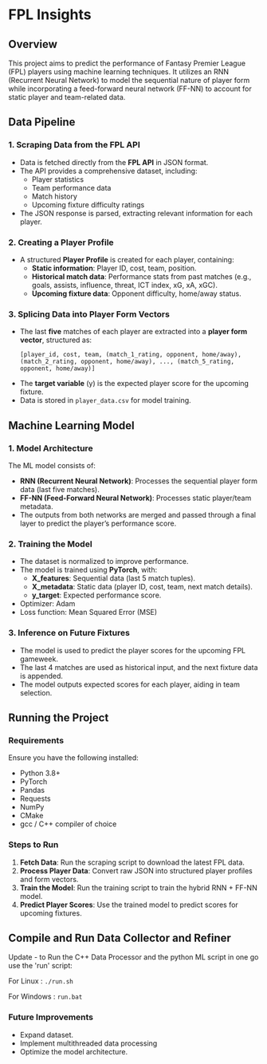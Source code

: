 
# FPL Insights

## Overview
This project aims to predict the performance of Fantasy Premier League (FPL) players using machine learning techniques. It utilizes an RNN (Recurrent Neural Network) to model the sequential nature of player form while incorporating a feed-forward neural network (FF-NN) to account for static player and team-related data.

## Data Pipeline
### 1. Scraping Data from the FPL API
- Data is fetched directly from the **FPL API** in JSON format.
- The API provides a comprehensive dataset, including:
  - Player statistics
  - Team performance data
  - Match history
  - Upcoming fixture difficulty ratings
- The JSON response is parsed, extracting relevant information for each player.

### 2. Creating a Player Profile
- A structured **Player Profile** is created for each player, containing:
  - **Static information**: Player ID, cost, team, position.
  - **Historical match data**: Performance stats from past matches (e.g., goals, assists, influence, threat, ICT index, xG, xA, xGC).
  - **Upcoming fixture data**: Opponent difficulty, home/away status.

### 3. Splicing Data into Player Form Vectors
- The last **five** matches of each player are extracted into a **player form vector**, structured as:
  ```
  [player_id, cost, team, (match_1_rating, opponent, home/away), (match_2_rating, opponent, home/away), ..., (match_5_rating, opponent, home/away)]
  ```
- The **target variable** (y) is the expected player score for the upcoming fixture.
- Data is stored in `player_data.csv` for model training.

## Machine Learning Model
### 1. Model Architecture
The ML model consists of:
- **RNN (Recurrent Neural Network)**: Processes the sequential player form data (last five matches).
- **FF-NN (Feed-Forward Neural Network)**: Processes static player/team metadata.
- The outputs from both networks are merged and passed through a final layer to predict the player’s performance score.

### 2. Training the Model
- The dataset is normalized to improve performance.
- The model is trained using **PyTorch**, with:
  - **X_features**: Sequential data (last 5 match tuples).
  - **X_metadata**: Static data (player ID, cost, team, next match details).
  - **y_target**: Expected performance score.
- Optimizer: Adam
- Loss function: Mean Squared Error (MSE)

### 3. Inference on Future Fixtures
- The model is used to predict the player scores for the upcoming FPL gameweek.
- The last 4 matches are used as historical input, and the next fixture data is appended.
- The model outputs expected scores for each player, aiding in team selection.

## Running the Project
### Requirements
Ensure you have the following installed:
- Python 3.8+
- PyTorch
- Pandas
- Requests
- NumPy
- CMake
- gcc / C++ compiler of choice

### Steps to Run
1. **Fetch Data**: Run the scraping script to download the latest FPL data.
2. **Process Player Data**: Convert raw JSON into structured player profiles and form vectors.
3. **Train the Model**: Run the training script to train the hybrid RNN + FF-NN model.
4. **Predict Player Scores**: Use the trained model to predict scores for upcoming fixtures.

## Compile and Run Data Collector and Refiner

Update - to Run the C++ Data Processor and the python ML script in 
one go use the 'run' script:

For Linux : `./run.sh`

For Windows : `run.bat`

### Future Improvements
- Expand dataset.
- Implement multithreaded data processing
- Optimize the model architecture.